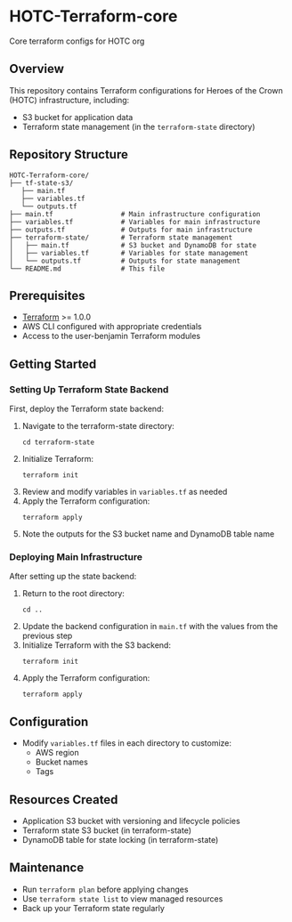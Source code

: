 # HOTC-Terraform-core
Core terraform configs for HOTC org

## Overview
This repository contains Terraform configurations for Heroes of the Crown (HOTC) infrastructure, including:
- S3 bucket for application data
- Terraform state management (in the `terraform-state` directory)

## Repository Structure
```
HOTC-Terraform-core/
├── tf-state-s3/
   ├── main.tf
   ├── variables.tf
   └── outputs.tf
├── main.tf                 # Main infrastructure configuration
├── variables.tf            # Variables for main infrastructure
├── outputs.tf              # Outputs for main infrastructure
├── terraform-state/        # Terraform state management
│   ├── main.tf             # S3 bucket and DynamoDB for state
│   ├── variables.tf        # Variables for state management
│   └── outputs.tf          # Outputs for state management
└── README.md               # This file
```

## Prerequisites
- [Terraform](https://www.terraform.io/downloads.html) >= 1.0.0
- AWS CLI configured with appropriate credentials
- Access to the user-benjamin Terraform modules

## Getting Started

### Setting Up Terraform State Backend
First, deploy the Terraform state backend:

1. Navigate to the terraform-state directory:
   ```
   cd terraform-state
   ```
2. Initialize Terraform:
   ```
   terraform init
   ```
3. Review and modify variables in `variables.tf` as needed
4. Apply the Terraform configuration:
   ```
   terraform apply
   ```
5. Note the outputs for the S3 bucket name and DynamoDB table name

### Deploying Main Infrastructure
After setting up the state backend:

1. Return to the root directory:
   ```
   cd ..
   ```
2. Update the backend configuration in `main.tf` with the values from the previous step
3. Initialize Terraform with the S3 backend:
   ```
   terraform init
   ```
4. Apply the Terraform configuration:
   ```
   terraform apply
   ```

## Configuration
- Modify `variables.tf` files in each directory to customize:
  - AWS region
  - Bucket names
  - Tags

## Resources Created
- Application S3 bucket with versioning and lifecycle policies
- Terraform state S3 bucket (in terraform-state)
- DynamoDB table for state locking (in terraform-state)

## Maintenance
- Run `terraform plan` before applying changes
- Use `terraform state list` to view managed resources
- Back up your Terraform state regularly

